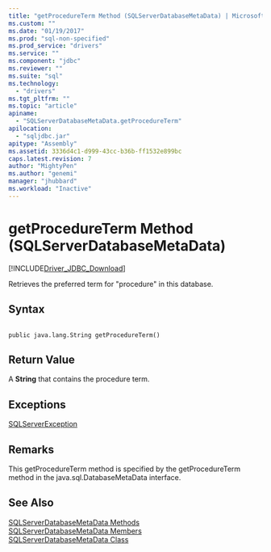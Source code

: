 ```yaml
---
title: "getProcedureTerm Method (SQLServerDatabaseMetaData) | Microsoft Docs"
ms.custom: ""
ms.date: "01/19/2017"
ms.prod: "sql-non-specified"
ms.prod_service: "drivers"
ms.service: ""
ms.component: "jdbc"
ms.reviewer: ""
ms.suite: "sql"
ms.technology: 
  - "drivers"
ms.tgt_pltfrm: ""
ms.topic: "article"
apiname: 
  - "SQLServerDatabaseMetaData.getProcedureTerm"
apilocation: 
  - "sqljdbc.jar"
apitype: "Assembly"
ms.assetid: 3336d4c1-d999-43cc-b36b-ff1532e899bc
caps.latest.revision: 7
author: "MightyPen"
ms.author: "genemi"
manager: "jhubbard"
ms.workload: "Inactive"
---
```

# getProcedureTerm Method (SQLServerDatabaseMetaData)
[!INCLUDE[Driver_JDBC_Download](../../../includes/driver_jdbc_download.md)]

  Retrieves the preferred term for "procedure" in this database.  
  
## Syntax  
  
```  
  
public java.lang.String getProcedureTerm()  
```  
  
## Return Value  
 A **String** that contains the procedure term.  
  
## Exceptions  
 [SQLServerException](../../../connect/jdbc/reference/sqlserverexception-class.md)  
  
## Remarks  
 This getProcedureTerm method is specified by the getProcedureTerm method in the java.sql.DatabaseMetaData interface.  
  
## See Also  
 [SQLServerDatabaseMetaData Methods](../../../connect/jdbc/reference/sqlserverdatabasemetadata-methods.md)   
 [SQLServerDatabaseMetaData Members](../../../connect/jdbc/reference/sqlserverdatabasemetadata-members.md)   
 [SQLServerDatabaseMetaData Class](../../../connect/jdbc/reference/sqlserverdatabasemetadata-class.md)  
  
  

